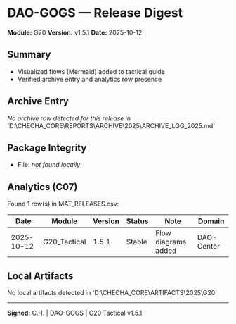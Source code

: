 # DAO-GOGS — Release Digest

**Module:** G20
**Version:** v1.5.1
**Date:** 2025-10-12

## Summary
- Visualized flows (Mermaid) added to tactical guide
- Verified archive entry and analytics row presence

## Archive Entry
_No archive row detected for this release in_ 'D:\CHECHA_CORE\REPORTS\ARCHIVE\2025\ARCHIVE_LOG_2025.md'

## Package Integrity
- File: _not found locally_

## Analytics (C07)
Found 1 row(s) in MAT_RELEASES.csv:

| Date | Module | Version | Status | Note | Domain |
|------|--------|---------|--------|------|--------|
| 2025-10-12 | G20_Tactical | 1.5.1 | Stable | Flow diagrams added | DAO-Center |

## Local Artifacts
No local artifacts detected in 'D:\CHECHA_CORE\ARTIFACTS\2025\G20'

---
**Signed:** С.Ч. | DAO-GOGS | G20 Tactical v1.5.1
